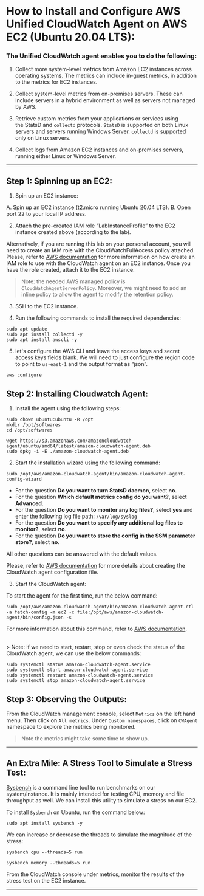 # How to Install and Configure AWS Unified CloudWatch Agent on AWS EC2 (Ubuntu 20.04 LTS):

### The Unified CloudWatch agent enables you to do the following:

1. Collect more system-level metrics from Amazon EC2 instances across operating systems. The metrics can include in-guest metrics, in addition to the metrics for EC2 instances. 

2. Collect system-level metrics from on-premises servers. These can include servers in a hybrid environment as well as servers not managed by AWS.

3. Retrieve custom metrics from your applications or services using the StatsD and `collectd` protocols. `StatsD` is supported on both Linux servers and servers running Windows Server. `collectd` is supported only on Linux servers.

4. Collect logs from Amazon EC2 instances and on-premises servers, running either Linux or Windows Server.

---

## Step 1: Spinning up an EC2:

1. Spin up an EC2 instance:

A. Spin up an EC2 instance (t2.micro running Ubuntu 20.04 LTS). 
B. Open port 22 to your local IP address. 

2. Attach the pre-created IAM role “LabInstanceProfile” to the EC2 instance created above (according to the lab). 

Alternatively, if you are running this lab on your personal account, you will need to create an IAM role with the CloudWatchFullAccess policy attached. Please, refer to [AWS documentation](https://docs.aws.amazon.com/AmazonCloudWatch/latest/monitoring/create-iam-roles-for-cloudwatch-agent-commandline.html) for more information on how create an IAM role to use with the CloudWatch agent on an EC2 instance. Once you have the role created, attach it to the EC2 instance. 

> Note: the needed AWS managed policy is `CloudWatchAgentServerPolicy`. Moreover, we might need to add an inline policy to allow the agent to modify the retention policy. 

3. SSH to the EC2 instance.

4. Run the following commands to install the required dependencies:

```
sudo apt update
sudo apt install collectd -y
sudo apt install awscli -y
```
5. let's configure the AWS CLI and leave the access keys and secret access keys fields blank. We will need to just configure the region code to point to `us-east-1` and the output format as “json”.

```
aws configure
```


## Step 2: Installing Cloudwatch Agent:


1. Install the agent using the following steps:


```
sudo chown ubuntu:ubuntu -R /opt
mkdir /opt/softwares
cd /opt/softwares
```

```
wget https://s3.amazonaws.com/amazoncloudwatch-agent/ubuntu/amd64/latest/amazon-cloudwatch-agent.deb
sudo dpkg -i -E ./amazon-cloudwatch-agent.deb
```

2. Start the installation wizard using the following command:

```
sudo /opt/aws/amazon-cloudwatch-agent/bin/amazon-cloudwatch-agent-config-wizard
```



- For the question **Do you want to turn StatsD daemon**, select **no**.
- For the question **Which default metrics config do you want?**, select **Advanced**.
- For the question **Do you want to monitor any log files?**, select **yes** and enter the following log file path: `/var/log/syslog`
- For the question **Do you want to specify any additional log files to monitor?**, select **no**.
- For the question **Do you want to store the config in the SSM parameter store?**, select **no**.

All other questions can be answered with the default values.


Please, refer to [AWS documentation](https://docs.aws.amazon.com/AmazonCloudWatch/latest/monitoring/create-cloudwatch-agent-configuration-file-wizard.html) for more details about creating the CloudWatch agent configuration file. 

3. Start the CloudWatch agent:

To start the agent for the first time, run the below command:

```
sudo /opt/aws/amazon-cloudwatch-agent/bin/amazon-cloudwatch-agent-ctl -a fetch-config -m ec2 -c file:/opt/aws/amazon-cloudwatch-agent/bin/config.json -s
```
For more information about this command, refer to [AWS documentation](https://docs.aws.amazon.com/AmazonCloudWatch/latest/monitoring/install-CloudWatch-Agent-commandline-fleet.html#:~:text=Start%20the%20CloudWatch%20agent%20using%20the%20command%20line).


<br>
> Note: if we need to start, restart, stop or even check the status of the CloudWatch agent, we can use the below commands:

```
sudo systemctl status amazon-cloudwatch-agent.service
sudo systemctl start amazon-cloudwatch-agent.service
sudo systemctl restart amazon-cloudwatch-agent.service
sudo systemctl stop amazon-cloudwatch-agent.service
```




## Step 3: Observing the Outputs:


From the CloudWatch management console, select `Metrics` on the left hand menu. Then click on `All metrics`. Under `Custom namespaces`, click on `CWAgent` namespace to explore the metrics being monitored.


> Note the metrics might take some time to show up. 

---

## An Extra Mile: A Stress Tool to Simulate a Stress Test:


[Sysbench](https://github.com/akopytov/sysbench) is a command line tool to run benchmarks on our system/instance. It is mainly intended for testing CPU, memory and file throughput as well. We can install this utility to simulate a stress on our EC2.


To install `Sysbench` on Ubuntu, run the command below:

```
sudo apt install sysbench -y
```

We can increase or decrease the threads to simulate the magnitude of the stress:

```
sysbench cpu --threads=5 run
```
```
sysbench memory --threads=5 run
```


From the CloudWatch console under metrics, monitor the results of the stress test on the EC2 instance.

---



